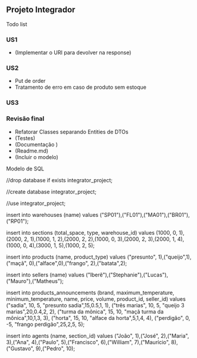 ## Projeto Integrador

Todo list

### US1
- (Implementar o URI para devolver na response)


### US2
- Put de order
- Tratamento de erro em caso de produto sem estoque

### US3

### Revisão final
- Refatorar Classes separando Entities de DTOs
- (Testes)
- (Documentação )
- (Readme.md)
- (Incluir o modelo)

Modelo de SQL

//drop database if exists integrator_project;

//create database integrator_project;

//use integrator_project;

insert into warehouses (name) values ("SP01"),("FL01"),("MA01"),("BR01"),("RP01");

insert into sections (total_space, type, warehouse_id) values (1000, 0, 1),(2000, 2, 1),(1000, 1, 2),(2000, 2, 2),(1000, 0, 3),(2000, 2, 3),(2000, 1, 4),(1000, 0, 4),(3000, 1, 5),(1000, 2, 5);

insert into products (name, product_type) values ("presunto", 1),("queijo",1),("maçã", 0),("alface",0),("frango", 2),("batata",2);

insert into sellers (name) values ("Iberê"),("Stephanie"),("Lucas"),("Mauro"),("Matheus");

insert into products_announcements (brand, maximum_temperature, minimum_temperature, name, price, volume, product_id, seller_id) values
("sadia", 10, 5, "presunto sadia",15,0.5,1, 1),
("três marias", 10, 5, "queijo 3 marias",20,0.4,2, 2),
("turma da mônica", 15, 10, "maçã turma da mônica",10,1,3, 3),
("horta", 15, 10, "alface da horta",5,1,4, 4),
("perdigão", 0, -5, "frango perdigão",25,2,5, 5);

insert into agents (name, section_id) values ("João", 1),("José", 2),("Maria", 3),("Ana", 4),("Paulo", 5),("Francisco", 6),("William", 7),("Maurício", 8),("Gustavo", 9),("Pedro", 10);



